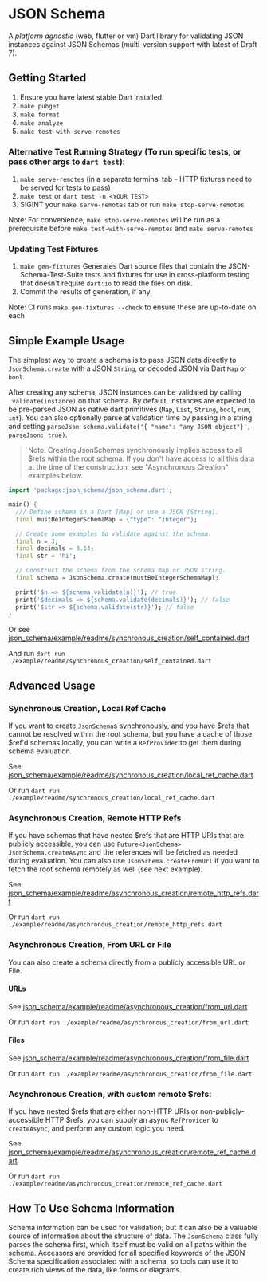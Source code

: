 # JSON Schema

  A *platform agnostic* (web, flutter or vm) Dart library for validating JSON instances against JSON Schemas (multi-version support with latest of Draft 7).

## Getting Started

1. Ensure you have latest stable Dart installed.
2. `make pubget`
3. `make format`
4. `make analyze`
5. `make test-with-serve-remotes`

### Alternative Test Running Strategy (To run specific tests, or pass other args to `dart test`):
1. `make serve-remotes` (in a separate terminal tab - HTTP fixtures need to be served for tests to pass)
2. `make test` or `dart test -n <YOUR TEST>` 
3. SIGINT your `make serve-remotes` tab or run `make stop-serve-remotes`

Note: For convenience, `make stop-serve-remotes` will be run as a prerequisite before `make test-with-serve-remotes` and `make serve-remotes`

### Updating Test Fixtures
1. `make gen-fixtures` Generates Dart source files that contain the JSON-Schema-Test-Suite tests and fixtures for use in cross-platform testing that doesn't require `dart:io` to read the files on disk.
2. Commit the results of generation, if any.

Note: CI runs `make gen-fixtures --check` to ensure these are up-to-date on each 

## Simple Example Usage

The simplest way to create a schema is to pass JSON data directly to `JsonSchema.create` with a JSON `String`, or decoded JSON via Dart `Map` or `bool`. 

After creating any schema, JSON instances can be validated by calling `.validate(instance)` on that schema. By default, instances are expected to be pre-parsed JSON as native dart primitives (`Map`, `List`, `String`, `bool`, `num`, `int`). You can also optionally parse at validation time by passing in a string and setting `parseJson`: `schema.validate('{ "name": "any JSON object"}', parseJson: true)`.

  > Note: Creating JsonSchemas synchronously implies access to all $refs within the root schema. If you don't have access to all this data at the time of the construction, see "Asynchronous Creation" examples below.

```dart
import 'package:json_schema/json_schema.dart';

main() {
  /// Define schema in a Dart [Map] or use a JSON [String].
  final mustBeIntegerSchemaMap = {"type": "integer"};

  // Create some examples to validate against the schema.
  final n = 3;
  final decimals = 3.14;
  final str = 'hi';

  // Construct the schema from the schema map or JSON string.
  final schema = JsonSchema.create(mustBeIntegerSchemaMap);

  print('$n => ${schema.validate(n)}'); // true
  print('$decimals => ${schema.validate(decimals)}'); // false
  print('$str => ${schema.validate(str)}'); // false
}
```

Or see [json_schema/example/readme/synchronous_creation/self_contained.dart](https://github.com/Workiva/json_schema/blob/master/example/readme/synchronous_creation/self_contained.dart)

And run `dart run ./example/readme/synchronous_creation/self_contained.dart`


## Advanced Usage

### Synchronous Creation, Local Ref Cache

If you want to create `JsonSchema`s synchronously, and you have $refs that cannot be resolved within the root schema, but you have a cache of those $ref'd schemas locally, you can write a `RefProvider` to get them during schema evaluation.

See [json_schema/example/readme/synchronous_creation/local_ref_cache.dart](https://github.com/Workiva/json_schema/blob/master/example/readme/synchronous_creation/local_ref_cache.dart)

Or run `dart run ./example/readme/synchronous_creation/local_ref_cache.dart`


### Asynchronous Creation, Remote HTTP Refs

If you have schemas that have nested $refs that are HTTP URIs that are publicly accessible, you can use `Future<JsonSchema> JsonSchema.createAsync` and the references will be fetched as needed during evaluation. You can also use `JsonSchema.createFromUrl` if you want to fetch the root schema remotely as well (see next example).

See [json_schema/example/readme/asynchronous_creation/remote_http_refs.dart](https://github.com/Workiva/json_schema/blob/master/example/readme/asynchronous_creation/remote_http_refs.dart)

Or run `dart run ./example/readme/asynchronous_creation/remote_http_refs.dart`

### Asynchronous Creation, From URL or File

You can also create a schema directly from a publicly accessible URL or File.

#### URLs
See [json_schema/example/readme/asynchronous_creation/from_url.dart](https://github.com/Workiva/json_schema/blob/master/example/readme/asynchronous_creation/from_url.dart)

Or run `dart run ./example/readme/asynchronous_creation/from_url.dart`

#### Files
See [json_schema/example/readme/asynchronous_creation/from_file.dart](https://github.com/Workiva/json_schema/blob/master/example/readme/asynchronous_creation/from_file.dart)

Or run `dart run ./example/readme/asynchronous_creation/from_file.dart`

### Asynchronous Creation, with custom remote $refs:

If you have nested $refs that are either non-HTTP URIs or non-publicly-accessible HTTP $refs, you can supply an async `RefProvider` to `createAsync`, and perform any custom logic you need.

See [json_schema/example/readme/asynchronous_creation/remote_ref_cache.dart](https://github.com/Workiva/json_schema/blob/master/example/readme/asynchronous_creation/remote_ref_cache.dart)

Or run `dart run ./example/readme/asynchronous_creation/remote_ref_cache.dart`

## How To Use Schema Information

  Schema information can be used for validation; but it can also be a valuable source of information about the structure of data. The `JsonSchema` class fully parses the schema first, which itself must be valid on all paths within the schema. Accessors are provided for all specified keywords of the JSON Schema specification associated with a schema, so tools can use it to create rich views of the data, like forms or diagrams.
